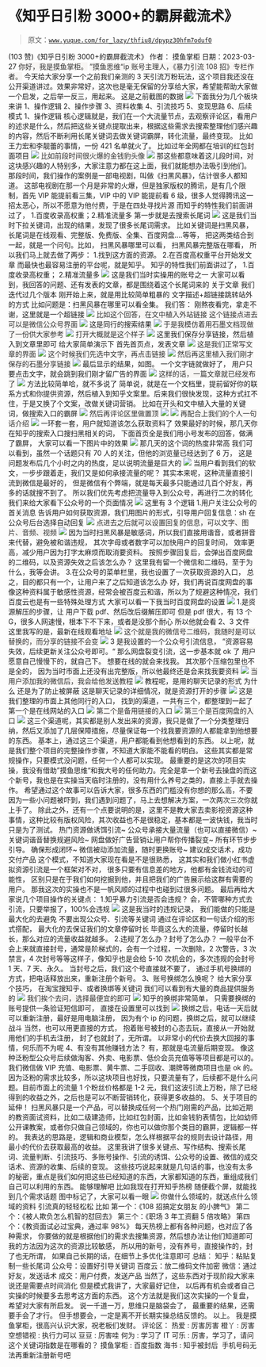 # 《知乎日引粉 3000+的霸屏截流术》

> 原文：[`www.yuque.com/for_lazy/thfiu8/dpypz30hfm7oduf0`](https://www.yuque.com/for_lazy/thfiu8/dpypz30hfm7oduf0)

<ne-h2 id="44b29a28" data-lake-id="44b29a28"><ne-heading-ext><ne-heading-anchor></ne-heading-anchor><ne-heading-fold></ne-heading-fold></ne-heading-ext><ne-heading-content><ne-text id="u2d43b721">(103 赞)《知乎日引粉 3000+的霸屏截流术》</ne-text></ne-heading-content></ne-h2> <ne-p id="u07aa7c9f" data-lake-id="u07aa7c9f"><ne-text id="u1fe420c3">作者： 摸鱼掌柜</ne-text></ne-p> <ne-p id="u48694250" data-lake-id="u48694250"><ne-text id="uf072bf87">日期：2023-03-27</ne-text></ne-p> <ne-p id="uca61fef3" data-lake-id="uca61fef3"><ne-text id="u09da207b" style="background-color: rgb(248, 246, 244); color: rgb(51, 51, 51);">你好，我是摸鱼掌柜。</ne-text></ne-p> <ne-p id="u5362e88f" data-lake-id="u5362e88f"><ne-text id="ua6a3f1b7" style="background-color: rgb(248, 246, 244); color: rgb(51, 51, 51);">”摸鱼思维“ip 账号主理人，《暴力引流 108 招》专栏作者。</ne-text></ne-p> <ne-p id="u942b8fb5" data-lake-id="u942b8fb5"><ne-text id="u07b174f5">今天给大家分享一个之前我们亲测的 3 天引流万粉玩法，这个项目我还没在公开渠道讲过。效果非常好，这次也是毫无保留的分享给大家，希望能帮助大家做一个启发，之后举一反三，用起来。</ne-text></ne-p> <ne-p id="ufcb2238e" data-lake-id="ufcb2238e"><ne-text id="ubc80e8e4">这是之前截图的数据</ne-text></ne-p> <ne-p id="uf2f82a85" data-lake-id="uf2f82a85"><ne-card data-card-name="image" data-card-type="inline" id="irIdN" data-event-boundary="card">![](img/612829a722c28ce7d790656dd650eb12.png)  <ne-p id="uecc44c60" data-lake-id="uecc44c60"><ne-text id="ufa190235">下面我分为几个板块来讲</ne-text></ne-p> <ne-p id="uf13f8d72" data-lake-id="uf13f8d72"><ne-text id="u4f3c85ef" ne-bold="true">1、操作逻辑</ne-text></ne-p> <ne-p id="ubeb65204" data-lake-id="ubeb65204"><ne-text id="u7d0e0603" ne-bold="true">2、操作步骤</ne-text></ne-p> <ne-p id="u2323fd6c" data-lake-id="u2323fd6c"><ne-text id="u00a8bcfb" ne-bold="true">3、资料收集</ne-text></ne-p> <ne-p id="uc0a5429f" data-lake-id="uc0a5429f"><ne-text id="u582bf80c" ne-bold="true">4、引流技巧</ne-text></ne-p> <ne-p id="u47484d00" data-lake-id="u47484d00"><ne-text id="uc4e3482d" ne-bold="true">5、变现思路</ne-text></ne-p> <ne-p id="ufbbfa225" data-lake-id="ufbbfa225"><ne-text id="u8dc9e25c" ne-bold="true">6、后续模式</ne-text></ne-p> <ne-h2 id="44e31350" data-lake-id="44e31350"><ne-heading-ext><ne-heading-anchor></ne-heading-anchor><ne-heading-fold></ne-heading-fold></ne-heading-ext><ne-heading-content><ne-text id="ua135f939" ne-bold="true">1、操作逻辑</ne-text></ne-heading-content></ne-h2> <ne-p id="ue33c9c82" data-lake-id="ue33c9c82"><ne-text id="u4f07ecac">核心逻辑就是，</ne-text><ne-text id="u3e5eeb77" ne-bold="true">我们在一个大流量节点，去观察评论区，看用户的述求是什么，然后把这些关键点提取出来，根据这些需求去搜索整理他们感兴趣的内容，然后不断利用长尾关键词去做关键词霸屏，转化流量，最终变现。</ne-text></ne-p> <ne-p id="ufd0da45c" data-lake-id="ufd0da45c"><ne-text id="u3f74d886">比如王力宏和李靓蕾的事情，一份 421 名单就火了。</ne-text></ne-p> <ne-p id="ue13c273d" data-lake-id="ue13c273d"><ne-text id="u06780b96">比如过年全网都在培训的红包封面项目</ne-text></ne-p> <ne-p id="uea212292" data-lake-id="uea212292"><ne-card data-card-name="image" data-card-type="inline" id="uR4E3" data-event-boundary="card">![](img/fee655fe4ff08dc5abc305bd1ba69844.png)  <ne-p id="u9dda1606" data-lake-id="u9dda1606"><ne-text id="u0498ed70" style="background-color: rgb(248, 246, 244); color: rgb(51, 51, 51);">比如前段时间很火爆的金钱豹头像</ne-text></ne-p> <ne-p id="u30270009" data-lake-id="u30270009"><ne-card data-card-name="image" data-card-type="inline" id="MMtHx" data-event-boundary="card">![](img/1628a1016fefbefc08fc077a5653937b.png)  <ne-p id="u33ddb8cd" data-lake-id="u33ddb8cd"><ne-text id="u3127b207">那这些都意味着这儿段时间，对这块感兴趣的人特别多，大家注意力都在这上面，我们就能想办法吸引到他们。</ne-text></ne-p> <ne-p id="ube556c93" data-lake-id="ube556c93"><ne-text id="u04a4aead">那段时间，我们操作的案例是一部电视剧，叫做《扫黑风暴》，估计很多人都知道。</ne-text></ne-p> <ne-p id="uc12baf28" data-lake-id="uc12baf28"><ne-text id="u261c20d3">这部电视剧在那一个月是非常的火爆，但是独家版权的腾讯，是有几个限制，首先 VIP 能提前看三集，VIP 中的 VIP 能提前看 6 级，很多人觉得腾讯这一招太恶心，所以不愿意为他付费，于是在四处寻找片源</ne-text></ne-p> <ne-p id="u8ccd9c13" data-lake-id="u8ccd9c13"><ne-text id="u156811f4">而知乎的特性我们前面讲过了，</ne-text></ne-p> <ne-p id="u4cf702c9" data-lake-id="u4cf702c9"><ne-text id="ua732c3cb">1.百度收录高权重；2.精准流量多</ne-text></ne-p> <ne-p id="u593b3995" data-lake-id="u593b3995"><ne-text id="uc6b5a493">第一步就是去搜索长尾词</ne-text></ne-p> <ne-p id="uaddbf2eb" data-lake-id="uaddbf2eb"><ne-card data-card-name="image" data-card-type="inline" id="ZTnb9" data-event-boundary="card">![](img/0f79c9ca260d35180abebfbabc47939f.png)  <ne-p id="u5cf9d176" data-lake-id="u5cf9d176"><ne-text id="u96b59adb">这是我们当时下拉关键词，出现的结果，发现了很多长尾词需求。</ne-text></ne-p> <ne-p id="u0a385e2e" data-lake-id="u0a385e2e"><ne-text id="u25b8287c">比如关键词是扫黑风暴，长尾词是在线观看、完整版、免费版、全集、百度网盘....等等，</ne-text></ne-p> <ne-p id="ufa66449e" data-lake-id="ufa66449e"><ne-text id="u18449bcb">把这两类结合到一起，就是一个问句。比如，</ne-text></ne-p> <ne-p id="ub964677f" data-lake-id="ub964677f"><ne-text id="u4f46d5a6">扫黑风暴哪里可以看，</ne-text></ne-p> <ne-p id="uca6b098b" data-lake-id="uca6b098b"><ne-text id="u39fa2272">扫黑风暴完整版在哪看，</ne-text></ne-p> <ne-p id="uaca20052" data-lake-id="uaca20052"><ne-text id="u008eea18">所以我们马上就去做了两步：</ne-text></ne-p> <ne-p id="u2c9deca6" data-lake-id="u2c9deca6"><ne-text id="u7cc1b20a" ne-bold="true">1.找到这方面的资源。</ne-text></ne-p> <ne-p id="u1c5f074f" data-lake-id="u1c5f074f"><ne-text id="ue925a3cd" ne-bold="true">2.在百度高权重平台开始发文章</ne-text></ne-p> <ne-p id="u43b54bb4" data-lake-id="u43b54bb4"><ne-text id="u6aea8bcc">而最快也最容易注册的平台呢，就是知乎。</ne-text></ne-p> <ne-p id="u8c318c04" data-lake-id="u8c318c04"><ne-text id="u7e82c9e0">知乎的特性我们前面讲过了，</ne-text></ne-p> <ne-p id="ue94ec0ee" data-lake-id="ue94ec0ee"><ne-text id="u7495034c">1.百度收录高权重；</ne-text></ne-p> <ne-p id="u95ee7679" data-lake-id="u95ee7679"><ne-text id="ued7eee87">2.精准流量多</ne-text></ne-p> <ne-p id="u24642339" data-lake-id="u24642339"><ne-card data-card-name="image" data-card-type="inline" id="wal7J" data-event-boundary="card">![](img/540dff138b8e83271c4f825eae59d90a.png)  <ne-p id="u439cb539" data-lake-id="u439cb539"><ne-text id="u7cab7f1a">这是我们当时实操用的账号之一</ne-text></ne-p> <ne-p id="u9f90cd59" data-lake-id="u9f90cd59"><ne-text id="u51cadb07">大家可以看到，我回答的问题、还有发表的文章，都是围绕着这个长尾词来的</ne-text></ne-p> <ne-p id="u66853d21" data-lake-id="u66853d21"><ne-text id="u5e174cae">关于文章</ne-text></ne-p> <ne-p id="u05eb5ea2" data-lake-id="u05eb5ea2"><ne-text id="u3dff5a2d">我们迭代过几个版本</ne-text></ne-p> <ne-p id="uef52c47f" data-lake-id="uef52c47f"><ne-text id="u7706419a">刚开始上来，就是用比较简单粗暴的</ne-text></ne-p> <ne-p id="u56bebad5" data-lake-id="u56bebad5"><ne-text id="u0d2c1572" ne-bold="true">文字描述+超链接跳转站外的方式</ne-text></ne-p> <ne-p id="u63eaf88f" data-lake-id="u63eaf88f"><ne-text id="u329951d4">比如问题是：</ne-text><ne-text id="u5a3fb888" ne-bold="true">扫黑风暴在哪里可以看全集。</ne-text></ne-p> <ne-p id="ued001c73" data-lake-id="ued001c73"><ne-text id="u3b1d08e6">我们答：</ne-text></ne-p> <ne-p id="u687bdce2" data-lake-id="u687bdce2"><ne-text id="u14b3570a" ne-bold="true">刚熬夜看完，拿走不谢，这里就是一个超链接</ne-text></ne-p> <ne-p id="u3f2b8ca8" data-lake-id="u3f2b8ca8"><ne-card data-card-name="image" data-card-type="inline" id="AozGv" data-event-boundary="card">![](img/1a074ee716d169d3987af43bdf827a63.png)  <ne-p id="uea1dfa35" data-lake-id="uea1dfa35"><ne-text id="u55ea2957" style="background-color: rgb(248, 246, 244); color: rgb(51, 51, 51);">比如这个回答，在文中植入外站链接</ne-text></ne-p> <ne-p id="uae61345a" data-lake-id="uae61345a"><ne-text id="u531c3349" style="background-color: rgb(248, 246, 244); color: rgb(51, 51, 51);">这个链接点进去可以是微信公众号界面</ne-text></ne-p> <ne-p id="u28b0b587" data-lake-id="u28b0b587"><ne-card data-card-name="image" data-card-type="inline" id="jxz42" data-event-boundary="card">![](img/223a772bf32b1a93ff8cfb09e5cda710.png)  <ne-p id="uda3a0a47" data-lake-id="uda3a0a47"><ne-text id="uadd41666">这是同行的搜索结果</ne-text></ne-p> <ne-p id="u59fda7a5" data-lake-id="u59fda7a5"><ne-card data-card-name="image" data-card-type="inline" id="imxEd" data-event-boundary="card">![](img/4dfe7ff63e43737daae3a7fa43b15b46.png)  <ne-p id="u7f322739" data-lake-id="u7f322739"><ne-text id="u1f35711d" style="background-color: rgb(248, 246, 244); color: rgb(51, 51, 51);">于是我模仿着用石墨文档现做了一份供大家参考</ne-text></ne-p> <ne-p id="u92c1bc63" data-lake-id="u92c1bc63"><ne-card data-card-name="image" data-card-type="inline" id="xec67" data-event-boundary="card">![](img/772d3b5aa2a9cbf9446ec32ea8ab8bef.png)  <ne-p id="u4f868f89" data-lake-id="u4f868f89"><ne-text id="u50d0af1d" style="background-color: rgb(248, 246, 244); color: rgb(51, 51, 51);">打开大概就是这个样子</ne-text></ne-p> <ne-p id="u8af6ad69" data-lake-id="u8af6ad69"><ne-card data-card-name="image" data-card-type="inline" id="gY2FO" data-event-boundary="card">![](img/b25e850dab1a92807581ce040ed0d02d.png)  <ne-p id="uc5e03d9d" data-lake-id="uc5e03d9d"><ne-text id="u947ac18b">这里我们保存分享链接，然后植入到文章里即可</ne-text></ne-p> <ne-p id="u952364f1" data-lake-id="u952364f1"><ne-text id="u085484e9">给大家简单演示下</ne-text></ne-p> <ne-p id="u8e27b8f2" data-lake-id="u8e27b8f2"><ne-text id="ud22c60da">首先首页点，发表文章</ne-text></ne-p> <ne-p id="u1b69645b" data-lake-id="u1b69645b"><ne-card data-card-name="image" data-card-type="inline" id="Tz7gg" data-event-boundary="card">![](img/2cbf53a8ee1564ee7f26c0ef4a94a067.png)  <ne-p id="u96a56290" data-lake-id="u96a56290"><ne-text id="ue7e79582" style="background-color: rgb(248, 246, 244); color: rgb(51, 51, 51);">这是我们正常写文章的界面</ne-text></ne-p> <ne-p id="u58e0bdac" data-lake-id="u58e0bdac"><ne-card data-card-name="image" data-card-type="inline" id="zw7EK" data-event-boundary="card">![](img/ba3db8ca037bf6d7045660ea858acdd6.png)  <ne-p id="ubc305cd9" data-lake-id="ubc305cd9"><ne-text id="u03d97371" style="background-color: rgb(248, 246, 244); color: rgb(51, 51, 51);">这个时候我们先选中文字，再点击链接</ne-text></ne-p> <ne-p id="u60f1b7ef" data-lake-id="u60f1b7ef"><ne-card data-card-name="image" data-card-type="inline" id="zoIFH" data-event-boundary="card">![](img/ecde9f2e85f0e73f15947308ae8b5e66.png)  <ne-p id="u06d5192f" data-lake-id="u06d5192f"><ne-text id="u619ff8bd" style="background-color: rgb(248, 246, 244); color: rgb(51, 51, 51);">然后再这里植入我们刚才保存的石墨分享链接</ne-text></ne-p> <ne-p id="ub86bc995" data-lake-id="ub86bc995"><ne-card data-card-name="image" data-card-type="inline" id="WanIl" data-event-boundary="card">![](img/ccf6c6dc24e36ce310d11bcf81692fa9.png)  <ne-p id="u3581bbfe" data-lake-id="u3581bbfe"><ne-text id="u13403d64">最后显示的结果，如图。</ne-text></ne-p> <ne-p id="ub1a783b9" data-lake-id="ub1a783b9"><ne-text id="u7a566f32">一个文字链就做好了，</ne-text></ne-p> <ne-p id="u4050f971" data-lake-id="u4050f971"><ne-text id="ua0bb24ed">用户只要点击文字，就会跳到我们刚才留广告的界面</ne-text></ne-p> <ne-p id="ube0291b4" data-lake-id="ube0291b4"><ne-card data-card-name="image" data-card-type="inline" id="F8S7T" data-event-boundary="card">![](img/67e3f84d6e7b823ebe20fce9b3afc1bd.png)  <ne-p id="u64f10ea1" data-lake-id="u64f10ea1"><ne-text id="u7c89dcd5" style="background-color: rgb(248, 246, 244); color: rgb(51, 51, 51);">这样的话，一篇文章就已经发布了</ne-text></ne-p> <ne-p id="ude771b3d" data-lake-id="ude771b3d"><ne-card data-card-name="image" data-card-type="inline" id="Z2r9D" data-event-boundary="card">![](img/d6ff93b678f1c60a2e9b4ce38eb8198b.png)  <ne-p id="u14142ec1" data-lake-id="u14142ec1"><ne-text id="u4336105a">方法比较简单哈，就不多说了</ne-text></ne-p> <ne-p id="u02cce90f" data-lake-id="u02cce90f"><ne-text id="uf3768c40">简单说，就是在一个文档里，提前留好你的联系方式和你提供资源，然后植入到知乎文案里。后来我们很快发现，这种方式扛不住，于是又换了个文案，改做关键词营销。</ne-text></ne-p> <ne-p id="u7059aee2" data-lake-id="u7059aee2"><ne-text id="u8993955c">比如在开头和文中植入大量的关键词，做搜索入口的霸屏</ne-text></ne-p> <ne-p id="u1a8f01e4" data-lake-id="u1a8f01e4"><ne-card data-card-name="image" data-card-type="inline" id="Yobhz" data-event-boundary="card">![](img/f1d7518b9107642b50c88bc72c993421.png)  <ne-p id="u58e48e8d" data-lake-id="u58e48e8d"><ne-text id="u75d85443" style="background-color: rgb(248, 246, 244); color: rgb(51, 51, 51);">然后再评论区里做置顶</ne-text></ne-p> <ne-p id="u45ae3630" data-lake-id="u45ae3630"><ne-card data-card-name="image" data-card-type="inline" id="OZF2c" data-event-boundary="card">![](img/4aa2ba83e7099bd1244b2059ceadf64b.png)  <ne-p id="uafa9fc97" data-lake-id="uafa9fc97"><ne-card data-card-name="image" data-card-type="inline" id="nSbSw" data-event-boundary="card">![](img/d9219f547a59005db0866e41800cd919.png)  <ne-p id="uaf82ef57" data-lake-id="uaf82ef57"><ne-text id="u76fe2d49" style="background-color: rgb(248, 246, 244); color: rgb(51, 51, 51);">再配合上我们的个人一句话介绍</ne-text></ne-p> <ne-p id="u8f4b61b6" data-lake-id="u8f4b61b6"><ne-card data-card-name="image" data-card-type="inline" id="nCSln" data-event-boundary="card">![](img/6d0410147e08999253b68f2e5d7a36cb.png)  <ne-p id="u6538f84a" data-lake-id="u6538f84a"><ne-text id="u4368925e">一环套一套，用户就知道该怎么获取资料了</ne-text></ne-p> <ne-p id="u1ee5d32d" data-lake-id="u1ee5d32d"><ne-text id="ua09fe391">效果最好的时候，那几天你在知乎的搜索入口搜扫黑相关的词，</ne-text></ne-p> <ne-p id="u065b8603" data-lake-id="u065b8603"><ne-text id="ube817e82">下面首页全是我们用小号发布的回答，做满了霸屏，</ne-text></ne-p> <ne-p id="u223adc62" data-lake-id="u223adc62"><ne-text id="u2ad7ad47">大家可以看一下图片中的效果</ne-text></ne-p> <ne-p id="u60781d42" data-lake-id="u60781d42"><ne-card data-card-name="image" data-card-type="inline" id="d4w4o" data-event-boundary="card">![](img/28c97a86110d9873ea865e2107737d1b.png)  <ne-p id="ua664e5f0" data-lake-id="ua664e5f0"><ne-text id="ue829469c">那几天的这个词的热度非常高</ne-text></ne-p> <ne-p id="u5a6133ad" data-lake-id="u5a6133ad"><ne-text id="u78822aa4">我们可以看到，虽然一个话题只有 70 人的关注，但他的浏览量已经达到了 6 万，</ne-text></ne-p> <ne-p id="ufab7ae44" data-lake-id="ufab7ae44"><ne-text id="ufe48c55c">这是问题发布后几个小时之内的热度，足以说明流量是巨大的</ne-text></ne-p> <ne-p id="u608f2bdd" data-lake-id="u608f2bdd"><ne-card data-card-name="image" data-card-type="inline" id="OfvbW" data-event-boundary="card">![](img/600e1d9a8454ba98816b1a7539e5d0f9.png)  <ne-p id="u565fcd76" data-lake-id="u565fcd76"><ne-text id="ud3ced3f9">当用户看到我们的软文，一步步跟着走，我们又是如何承接流量的呢？</ne-text></ne-p> <ne-p id="u9f64b77a" data-lake-id="u9f64b77a"><ne-text id="ucf40c426">其实本来呢，这种流量直接引流到微信是最好的，</ne-text></ne-p> <ne-p id="u4d69d757" data-lake-id="u4d69d757"><ne-text id="ua14f766a">但是微信有个弊端，就是每天最多只能通过几百个好友，再多的话就搜不到了。</ne-text></ne-p> <ne-p id="u2a70549e" data-lake-id="u2a70549e"><ne-text id="ubfe573fc">所以我们优先考虑把流量导入到公众号，再进行二次的转化</ne-text></ne-p> <ne-p id="uc196aefe" data-lake-id="uc196aefe"><ne-text id="ud45b3954">我们来给大家看下公众号的一个页面情况</ne-text></ne-p> <ne-p id="u75531a0c" data-lake-id="u75531a0c"><ne-card data-card-name="image" data-card-type="inline" id="Ymzlp" data-event-boundary="card">![](img/846be2e9cf97e17f55ce5e2da48b75bf.png)  <ne-p id="u53cd5afd" data-lake-id="u53cd5afd"><ne-text id="u54b5aad8">这里有 3 个逻辑</ne-text></ne-p> <ne-p id="ua39306e6" data-lake-id="ua39306e6"><ne-text id="ue9559214" ne-bold="true">1.用户关注公众号的首关消息</ne-text></ne-p> <ne-p id="u753cc68c" data-lake-id="u753cc68c"><ne-text id="ud10cf731">告诉用户如何获取资源，我们用图片的形式，引导用户回复信息：</ne-text><ne-text id="ub64bf5ef" ne-bold="true">sh</ne-text></ne-p> <ne-p id="u746881e4" data-lake-id="u746881e4"><ne-text id="u7d99f6c6">在公众号后台选择自动回复</ne-text></ne-p> <ne-p id="u22e8ab8c" data-lake-id="u22e8ab8c"><ne-card data-card-name="image" data-card-type="inline" id="Ml8jr" data-event-boundary="card">![](img/96b34c62a137f32602d652c5b9b094e8.png)  <ne-p id="u0d5d2d1a" data-lake-id="u0d5d2d1a"><ne-text id="ufdaaaa0f" style="background-color: rgb(248, 246, 244); color: rgb(51, 51, 51);">点进去之后就可以设置回复的信息，可以文字、图片、音频、视频</ne-text></ne-p> <ne-p id="u3334387f" data-lake-id="u3334387f"><ne-card data-card-name="image" data-card-type="inline" id="ksw43" data-event-boundary="card">![](img/4c17dfb1083ac39ddf277e07b5dcbc99.png)  <ne-p id="uc1a7c915" data-lake-id="uc1a7c915"><ne-text id="uc4306ac0">因为当时扫黑风暴是敏感词，所以我们直接用谐音，或者拼音来代替，避免被和谐违规，</ne-text></ne-p> <ne-p id="ub1f54d1d" data-lake-id="ub1f54d1d"><ne-text id="ua81be238" ne-bold="true">其次字母或者数字可以加快用户的回复时间，</ne-text></ne-p> <ne-p id="u64a091e2" data-lake-id="u64a091e2"><ne-text id="u68652dd7">效率更高，减少用户因为打字太麻烦而取消要资料。</ne-text></ne-p> <ne-p id="uab8a846e" data-lake-id="uab8a846e"><ne-text id="ub029a1d9">按照步骤回复后，会弹出百度网盘的二维码，以及资源失效之后该怎么办？</ne-text></ne-p> <ne-p id="u5ab6c598" data-lake-id="u5ab6c598"><ne-text id="u303802ed">这里我有留一个微信和二维码，至于为什么，我等会讲。</ne-text></ne-p> <ne-p id="u6cebaffb" data-lake-id="u6cebaffb"><ne-text id="u93d73438" ne-bold="true">3.在公众号的菜单栏里，我也设置了一次获取资源的入口，</ne-text></ne-p> <ne-p id="ue56bf08b" data-lake-id="ue56bf08b"><ne-text id="u379e6c4e">总之，目的都只有一个，让用户来了之后知道该怎么办</ne-text></ne-p> <ne-p id="ubcbfaae4" data-lake-id="ubcbfaae4"><ne-text id="u010e6c86">好，我们再说百度网盘的事</ne-text></ne-p> <ne-p id="u166d3621" data-lake-id="u166d3621"><ne-text id="u0d6a7718">像这种资料属于敏感性资源，经常会被百度云和谐，所以为了规避这种情况，我们百度云也是有一些特殊处理方式</ne-text></ne-p> <ne-p id="u129bc026" data-lake-id="u129bc026"><ne-text id="uae8d65a5">大家可以看一下我当时百度网盘的设置</ne-text></ne-p> <ne-p id="ua1b1d0e2" data-lake-id="ua1b1d0e2"><ne-card data-card-name="image" data-card-type="inline" id="QUkwQ" data-event-boundary="card">![](img/5cadce6f0d05578e2d643f6a5a865658.png)  <ne-p id="u0974f291" data-lake-id="u0974f291"><ne-text id="u4f048f2c" ne-bold="true">1.是资源解压的步骤，让 用户下载 pdf、然后改后缀解压即可</ne-text></ne-p> <ne-p id="u5a42e599" data-lake-id="u5a42e599"><ne-text id="u3a0dabaf">但是 pdf 很大，有 13 个 G，很多人网速慢，根本下不下来，或者是没那个耐心</ne-text></ne-p> <ne-p id="u004c6113" data-lake-id="u004c6113"><ne-text id="ud96e08fd">所以他就会看 2、3 文件</ne-text></ne-p> <ne-p id="uc5b9c859" data-lake-id="uc5b9c859"><ne-text id="u2eec2c5d">这里我写的是，最新在线观看地址</ne-text></ne-p> <ne-p id="ud992b26e" data-lake-id="ud992b26e"><ne-card data-card-name="image" data-card-type="inline" id="gkVLf" data-event-boundary="card">![](img/7773c6dbc94cd36e4fad511fdf1f0340.png)  <ne-p id="u92c423cf" data-lake-id="u92c423cf"><ne-text id="ub1c903d1" style="background-color: rgb(248, 246, 244); color: rgb(51, 51, 51);">这个就是我的微信号二维码，我随时是可以替换的，而分享的链接不会变</ne-text></ne-p> <ne-p id="uf9ae3ac7" data-lake-id="uf9ae3ac7"><ne-card data-card-name="image" data-card-type="inline" id="A5Wrt" data-event-boundary="card">![](img/166947dc9b6f01e72061b5394d4587b7.png)  <ne-p id="u3d40c384" data-lake-id="u3d40c384"><ne-text id="u0ae6d44e">3 是我设置的一个公众号引流信息，</ne-text></ne-p> <ne-p id="u5abe1179" data-lake-id="u5abe1179"><ne-text id="u8bab3c2c" ne-bold="true">”资源容易失效，后续更新关注公众号即可。“</ne-text></ne-p> <ne-p id="udcb851b7" data-lake-id="udcb851b7"><ne-text id="u497416a6">那么网盘裂变引流，这一步基本就 ok 了</ne-text></ne-p> <ne-p id="ue767c3bc" data-lake-id="ue767c3bc"><ne-text id="u08da343f">用户愿意自己慢慢下的，就自己下。</ne-text></ne-p> <ne-p id="u37605e38" data-lake-id="u37605e38"><ne-text id="u32d55dd5">想要在线的就会来找我。</ne-text></ne-p> <ne-p id="uebf961a2" data-lake-id="uebf961a2"><ne-text id="ua13f07a9">其次那个压缩包里也不是全的，</ne-text></ne-p> <ne-p id="ue251da56" data-lake-id="ue251da56"><ne-text id="uc5ebbaa1">因为当时市面上还没有出完整版，所以他最终还是会来找我要资料</ne-text></ne-p> <ne-p id="u25b295fc" data-lake-id="u25b295fc"><ne-card data-card-name="image" data-card-type="inline" id="t0MM3" data-event-boundary="card">![](img/f3320d02c47239a45193738ee1d9bea2.png)  <ne-p id="ud6650c9c" data-lake-id="ud6650c9c"><ne-text id="u2ac10e2e" style="background-color: rgb(248, 246, 244); color: rgb(51, 51, 51);">当用户添加我的微信后，我会给他发送教程</ne-text></ne-p> <ne-p id="u0a65d2e3" data-lake-id="u0a65d2e3"><ne-card data-card-name="image" data-card-type="inline" id="UnUia" data-event-boundary="card">![](img/9be5b7d69b0435e376b19fcd2ba072c1.png)  <ne-p id="u9c9c8806" data-lake-id="u9c9c8806"><ne-text id="u30d7a2c1">教程呢，是用的聊天记录的形式</ne-text></ne-p> <ne-p id="u2a0ecbb8" data-lake-id="u2a0ecbb8"><ne-text id="u1b2ea9c9">为什么</ne-text></ne-p> <ne-p id="u602fc88b" data-lake-id="u602fc88b"><ne-text id="u3f98d11e">还是为了防止被屏蔽</ne-text></ne-p> <ne-p id="u66fbc9a4" data-lake-id="u66fbc9a4"><ne-text id="udfa775af">这是聊天记录的详细情况，就是资源打开的步骤</ne-text></ne-p> <ne-p id="ub46bbbdf" data-lake-id="ub46bbbdf"><ne-card data-card-name="image" data-card-type="inline" id="wc3Sd" data-event-boundary="card">![](img/5d6dc7fd28a03eaca71bf31d94de4b49.png)  <ne-p id="u7ffe70da" data-lake-id="u7ffe70da"><ne-text id="u73397b5b">这是我们整理的市面上其他同行的入口，</ne-text></ne-p> <ne-p id="ufa47b70c" data-lake-id="ufa47b70c"><ne-text id="uda49d759">找到的渠道，一共有三个，都整理到一起了</ne-text></ne-p> <ne-p id="ud6729b26" data-lake-id="ud6729b26"><ne-text id="u7b041166">第一个是在线网站的入口</ne-text></ne-p> <ne-p id="u6c2a01c5" data-lake-id="u6c2a01c5"><ne-card data-card-name="image" data-card-type="inline" id="pvWVf" data-event-boundary="card">![](img/01adb4468289e2bc6ccbc6e2a24ff043.png)  <ne-p id="udabae667" data-lake-id="udabae667"><ne-text id="udb1ada2f" style="background-color: rgb(248, 246, 244); color: rgb(51, 51, 51);">第二个是备用链接的入口</ne-text></ne-p> <ne-p id="ua287fc8c" data-lake-id="ua287fc8c"><ne-card data-card-name="image" data-card-type="inline" id="VIhvV" data-event-boundary="card">![](img/f1e262cc2523fcd90e4e2514d488b2aa.png)  <ne-p id="u55cb8855" data-lake-id="u55cb8855"><ne-text id="u1d4f9b19" style="background-color: rgb(248, 246, 244); color: rgb(51, 51, 51);">第三个是百度网盘的入口</ne-text></ne-p> <ne-p id="u682abeeb" data-lake-id="u682abeeb"><ne-card data-card-name="image" data-card-type="inline" id="wHzgK" data-event-boundary="card">![](img/89eb6f2531fc47ecb8a5f5fa570ef924.png)  <ne-p id="u50566946" data-lake-id="u50566946"><ne-text id="u74ae5a29">这三个渠道呢，其实都是别人发出来的资源，我只是做了一个分类整理归纳，然后又添加了几层保障措施，尽量保证每一个找我要资源的人都能拿到他想要的东西。</ne-text></ne-p> <ne-p id="uebcc3f1a" data-lake-id="uebcc3f1a"><ne-text id="ucec6a2bd">基本上，通过这三个渠道，用户都能看到他想看到的东西。</ne-text></ne-p> <ne-p id="u6f023321" data-lake-id="u6f023321"><ne-text id="u6cdd1159">以上呢，就是我们整个项目的完整操作步骤，不知道大家能不能看的明白。</ne-text></ne-p> <ne-p id="u24cbfae7" data-lake-id="u24cbfae7"><ne-text id="u0f72775b">这些其实都是常规操作，只要模式没问题，任何一个人都可以实现。</ne-text></ne-p> <ne-p id="u2a2506c1" data-lake-id="u2a2506c1"><ne-text id="u0eb67aa9">最重要的是这次的项目实操，我没有借助”摸鱼思维“和我大号的任何助力。完全是拿一个新号去操盘的而这个新号，我也是在实操当天临时注册的，没有用什么养号之类的，直接上手就去操作。</ne-text></ne-p> <ne-p id="ubaa95e7f" data-lake-id="ubaa95e7f"><ne-text id="u19abd064">希望通过这个故事可以告诉大家，</ne-text><ne-text id="u32c1aa88" ne-bold="true">很多东西的门槛没有你想的那么高，不要因为一些小问题被吓到，我们遇到问题了，马上去想解决方案，一次两次三次你就上手了。</ne-text></ne-p> <ne-p id="ud43e9eca" data-lake-id="ud43e9eca"><ne-text id="u3add2840">除此之外，还有一个点要说明的是，这里</ne-text><ne-text id="u81a4f89d" ne-bold="true">不是教大家去卖影视资源这种事情，这种比较有版权风险，其次收益也不是很稳定，基本都是一波快钱，我当时只是为了测试。</ne-text></ne-p> <ne-p id="u2fb83909" data-lake-id="u2fb83909"><ne-text id="ue210ff41">热门资源做诱饵引流~</ne-text></ne-p> <ne-p id="u2190f1e0" data-lake-id="u2190f1e0"><ne-text id="u3a184af7">公众号承接大量流量（也可以直接微信）~</ne-text></ne-p> <ne-p id="u7cea9baf" data-lake-id="u7cea9baf"><ne-text id="u8577b5cd">关键词谐音替换规避风险~</ne-text></ne-p> <ne-p id="u6c2baa4c" data-lake-id="u6c2baa4c"><ne-text id="u3df9b228">网盘做好广告营销让用户帮你传播裂变~</ne-text></ne-p> <ne-p id="u342e913b" data-lake-id="u342e913b"><ne-text id="u04c8638a">所有环节步步引导。</ne-text></ne-p> <ne-p id="uaad4d655" data-lake-id="uaad4d655"><ne-text id="ue132b21a">确保形成闭环~</ne-text></ne-p> <ne-p id="u94960b18" data-lake-id="u94960b18"><ne-text id="uc43c737b">微信被动添加流量，随时更换账号~</ne-text></ne-p> <ne-p id="u6e74a50a" data-lake-id="u6e74a50a"><ne-text id="u62841030">建议成交话术，成功交付产品</ne-text></ne-p> <ne-p id="u85889ba9" data-lake-id="u85889ba9"><ne-text id="u825ac818">这个模式，不知道大家现在看是不是很熟悉，</ne-text></ne-p> <ne-p id="u83ba2ce0" data-lake-id="u83ba2ce0"><ne-text id="u67d4e255">这其实和我们做小红书虚拟资源引流是一个框架对不对，</ne-text></ne-p> <ne-p id="u7aecf259" data-lake-id="u7aecf259"><ne-text id="u18853363">很多只要有信息差的地方，他都有金钱流动的可能性，</ne-text></ne-p> <ne-p id="u3e2c1979" data-lake-id="u3e2c1979"><ne-text id="u3c13ad24">区别只是在于我们如何挖掘到他，并且把我们的广告展示给这群有需要的用户。</ne-text></ne-p> <ne-p id="u06118c2f" data-lake-id="u06118c2f"><ne-text id="uc69dc608">那我这次的实操也不是一帆风顺的过程中也碰到过很多问题。</ne-text></ne-p> <ne-p id="uf405dbda" data-lake-id="uf405dbda"><ne-text id="ue284467c">最后再给大家说几个项目操作的关键点：</ne-text></ne-p> <ne-p id="ufb309c66" data-lake-id="ufb309c66"><ne-text id="u3df09415" ne-bold="true">1.知乎暴力引流是否会违规？</ne-text></ne-p> <ne-p id="u41de7ab4" data-lake-id="u41de7ab4"><ne-text id="u89ef35ca">会，不管哪种方式去引流，只要举报了，100%会违规</ne-text></ne-p> <ne-p id="ucf03c4b1" data-lake-id="ucf03c4b1"><ne-card data-card-name="image" data-card-type="inline" id="Pu8Zb" data-event-boundary="card">![](img/27bb14a36a66f515d2bc774daab34d44.png)  <ne-p id="u4264f7f4" data-lake-id="u4264f7f4"><ne-text id="ud74662e6">这是我当时的违规记录，</ne-text></ne-p> <ne-p id="u2b0ed898" data-lake-id="u2b0ed898"><ne-text id="u025cec9f">我们能做的只能是最大化的去避免</ne-text></ne-p> <ne-p id="u4e018f01" data-lake-id="u4e018f01"><ne-text id="u65af8422">不要出现公众号、引流等关键词</ne-text></ne-p> <ne-p id="uad01d60d" data-lake-id="uad01d60d"><ne-text id="u018c722c">通过在评论区和一句话介绍的形式搭配，</ne-text></ne-p> <ne-p id="uc6c07a5b" data-lake-id="uc6c07a5b"><ne-text id="ua4a55479">最大化的去保证我们的文章停留时长</ne-text></ne-p> <ne-p id="u5c0112b4" data-lake-id="u5c0112b4"><ne-text id="u9a756a1c">毕竟这么大的流量，停留时长越长，那么对应的流量收益就越多。</ne-text></ne-p> <ne-p id="u5fd21e34" data-lake-id="u5fd21e34"><ne-text id="u46c96284" ne-bold="true">2.违规了怎么办？封号了怎么办？</ne-text></ne-p> <ne-p id="ub4b016be" data-lake-id="ub4b016be"><ne-text id="ubd91ec94">一般平台不会上来就直接封号，通常是阶梯式的，会有一个过程，一次删除，2 次警告，3 次禁言，4 次封号等等这样子，像知乎也是会给 5-10 次机会的，多次违规的会封号 1 天、7 天、永久。</ne-text></ne-p> <ne-p id="u15cfca53" data-lake-id="u15cfca53"><ne-text id="u412f645c">当封号之后，我们这个号直接就不要了，</ne-text></ne-p> <ne-p id="u8daaae97" data-lake-id="u8daaae97"><ne-text id="u1cb739a1">通过手机号换绑的方式，把电话释放出来，重新注册个新号。</ne-text></ne-p> <ne-p id="uc8a27da0" data-lake-id="uc8a27da0"><ne-text id="uc1dc3517" ne-bold="true">3、账号换绑怎么换呢？</ne-text></ne-p> <ne-p id="u5445aa2e" data-lake-id="u5445aa2e"><ne-text id="u3ef20506">给大家分享个技巧，</ne-text></ne-p> <ne-p id="u000ba4cf" data-lake-id="u000ba4cf"><ne-text id="u8dc48d98">在淘宝搜知乎、或者换绑等关键词</ne-text></ne-p> <ne-p id="u829a7f02" data-lake-id="u829a7f02"><ne-text id="u0d1be8d5">我们可以看到有大量的商品提供服务的</ne-text></ne-p> <ne-p id="u18ef18ac" data-lake-id="u18ef18ac"><ne-card data-card-name="image" data-card-type="inline" id="LJetE" data-event-boundary="card">![](img/b2ce1b0ac070c0b53cb870b9e1e844cb.png)  <ne-p id="ue9abe17e" data-lake-id="ue9abe17e"><ne-text id="ub7161043" style="background-color: rgb(248, 246, 244); color: rgb(51, 51, 51);">我们挨个去问，选择最便宜的即可</ne-text></ne-p> <ne-p id="u1b72d1b0" data-lake-id="u1b72d1b0"><ne-card data-card-name="image" data-card-type="inline" id="Q1gTP" data-event-boundary="card">![](img/a6c4b9304eeb233063178d6ff4658126.png)  <ne-p id="uc2f80353" data-lake-id="uc2f80353"><ne-text id="ueac72234">知乎的换绑非常简单，</ne-text></ne-p> <ne-p id="u1b8bcd1c" data-lake-id="u1b8bcd1c"><ne-text id="u46f2bf46">只需要换绑的账号提供一条验证短信即可，</ne-text></ne-p> <ne-p id="uec46b62c" data-lake-id="uec46b62c"><ne-text id="u4e9049e9">直接在设置里可以找到</ne-text></ne-p> <ne-p id="u282f23f4" data-lake-id="u282f23f4"><ne-card data-card-name="image" data-card-type="inline" id="S52gq" data-event-boundary="card">![](img/8ac5b83985eda5a24c2067f43beba37e.png)  <ne-p id="uc7fc2453" data-lake-id="uc7fc2453"><ne-text id="u51bea5df">换绑之后，电话一天后就可以重新注册，最好是用电脑注册，</ne-text></ne-p> <ne-p id="u5596b41a" data-lake-id="u5596b41a"><ne-text id="u96ae1462">因为有个 ip 的问题，换绑之后，就可以继续战斗</ne-text></ne-p> <ne-p id="u6cae0e0e" data-lake-id="u6cae0e0e"><ne-text id="u27aa9952">当然，也可以用更直接的方式，</ne-text></ne-p> <ne-p id="u6431e216" data-lake-id="u6431e216"><ne-text id="ufb6f36c1">抱着账号被封的心态去玩，直接从一开始就用他们的手机去注册，</ne-text></ne-p> <ne-p id="u46dede03" data-lake-id="u46dede03"><ne-text id="ue27b14d4">封了也就封了，无所谓。</ne-text></ne-p> <ne-p id="u155d0d30" data-lake-id="u155d0d30"><ne-text id="u5adc3d34">以非常小的代价去换大回报的事情，何乐而不为呢</ne-text></ne-p> <ne-p id="u593f56ba" data-lake-id="u593f56ba"><ne-text id="u28ebe00a" ne-bold="true">4、有没有其他赚钱方法？</ne-text></ne-p> <ne-p id="u91404c1b" data-lake-id="u91404c1b"><ne-text id="uf965b66a">有，那就是屯流量后期变现。</ne-text></ne-p> <ne-p id="u68c15cc4" data-lake-id="u68c15cc4"><ne-text id="uc2e8a7eb">像这种泛粉型公众号后续做淘客、外卖、电影票、低价会员充值等等项目都是可以的。</ne-text></ne-p> <ne-p id="u9f05266f" data-lake-id="u9f05266f"><ne-text id="uf6da76ff">我们微信做 VIP 充值、电影票、黄牛票、二手回收、潮牌等微商项目也是 ok 的。</ne-text></ne-p> <ne-p id="ua5c59451" data-lake-id="ua5c59451"><ne-text id="ub066447e">因为泛粉的需求比较多，所以这块项目也好找，只要流量有了，后续都不是什么问题。目前市面上的流量 1 个粉丝价格都是 1-2 元，我们这波引流上万粉，除了已经得到的收益之外，之后也是可以不断营销转化，获得更多收益的。</ne-text></ne-p> <ne-p id="u05b794fd" data-lake-id="u05b794fd"><ne-text id="u723993d3" ne-bold="true">5、关于项目的延伸！</ne-text></ne-p> <ne-p id="u4a308e82" data-lake-id="u4a308e82"><ne-text id="u5b96af84">扫黑风暴只是一个产品，可以替换成任何一个热门刚需的产品，比如近期的教资面试资料，比如二级建造师，比如红包封面，比如金钱豹表情包，比如幼师公开课教案，或者你只做自己领域的，你也可以做你那个类目的霸屏，逻辑都一样的。</ne-text></ne-p> <ne-p id="ube8ec999" data-lake-id="ube8ec999"><ne-text id="u9f3642bb">我表达的思路是，</ne-text><ne-text id="ud76db150" ne-bold="true">逻辑和商业模型，怎么样根据平台的规则去设计路径，用最小的代价去获取最高的收益。</ne-text></ne-p> <ne-p id="uafd9f62c" data-lake-id="uafd9f62c"><ne-text id="u360f02c0">这里我讲了很多关键点、</ne-text><ne-text id="ue98d96cf" ne-bold="true">写作结构、搜索长尾词、流量判断、引流技巧、多账号操作、引流的诱饵、公众号的设置、微信的成交话术、资源的收集、后续的变现。</ne-text></ne-p> <ne-p id="u7faa2db5" data-lake-id="u7faa2db5"><ne-text id="u11cc10ec">这些技巧说起来就是几句话的事，也没有太多的秘密，重点是我们如何把这些已经知道的东西，大家都知道的东西，重组成我们自己可以利用的东西。</ne-text></ne-p> <ne-p id="u99b8418c" data-lake-id="u99b8418c"><ne-text id="u0c1f45d9">能够理解吧</ne-text></ne-p> <ne-p id="u3af7a86d" data-lake-id="u3af7a86d"><ne-text id="u47a0c533">比如我现在打开知乎热榜</ne-text></ne-p> <ne-p id="u6688744f" data-lake-id="u6688744f"><ne-text id="u4fdd6e84">随便截个屏，就能找到几个需求话题</ne-text></ne-p> <ne-p id="u12864fca" data-lake-id="u12864fca"><ne-text id="uc96236b9">图中标记了，大家可以看一眼</ne-text></ne-p> <ne-p id="u3cf8cae5" data-lake-id="u3cf8cae5"><ne-card data-card-name="image" data-card-type="inline" id="I8pFs" data-event-boundary="card">![](img/f4761636379615407e6a06f09abd5666.png)  <ne-p id="u9370b7e1" data-lake-id="u9370b7e1"><ne-text id="u340ce3ec">你做什么领域的，就送点什么领域的资料</ne-text></ne-p> <ne-p id="u450266fe" data-lake-id="u450266fe"><ne-text id="u736e83ca">引流真的轻轻松松</ne-text></ne-p> <ne-p id="u959f9e27" data-lake-id="u959f9e27"><ne-text id="u21712800">比如</ne-text></ne-p> <ne-p id="u9f9fbfde" data-lake-id="u9f9fbfde"><ne-text id="udc60b2e8">第一个：《108 招搞定女朋友 的小脾气》</ne-text></ne-p> <ne-p id="ua30e6866" data-lake-id="ua30e6866"><ne-text id="u3270d912">第二个：《被人欺负怎么机智的怼回去》</ne-text></ne-p> <ne-p id="ud97f3e88" data-lake-id="ud97f3e88"><ne-text id="ube0a3196">第三个：《职场 3 年工资翻 5 倍攻略》</ne-text></ne-p> <ne-p id="u614a1500" data-lake-id="u614a1500"><ne-text id="u712e9e8f">第四个：《教资面试必过宝典，通过率 98%》</ne-text></ne-p> <ne-p id="uf46d17b9" data-lake-id="uf46d17b9"><ne-text id="u7d831efb">每天热榜上都有各种问题，也对应了各种需求，</ne-text></ne-p> <ne-p id="u8ed352da" data-lake-id="u8ed352da"><ne-text id="ucf8ea7a1">你要做的就是根据他们的需求去搜集资源，然后想办法让他们知道即可</ne-text></ne-p> <ne-p id="u793c3f47" data-lake-id="u793c3f47"><ne-text id="u4b6489e1">我的方法因为这次的资源比较敏感，</ne-text></ne-p> <ne-p id="ud338b16e" data-lake-id="ud338b16e"><ne-text id="u21245310">所以用的新号，没有养号，直接操作的，封了也无所谓，</ne-text></ne-p> <ne-p id="uc5f4714f" data-lake-id="uc5f4714f"><ne-text id="u90327870">如果自己长期的话，在细节上多优化注意即可</ne-text></ne-p> <ne-p id="u2ed9418d" data-lake-id="u2ed9418d"><ne-text id="udb2f912a">总结：</ne-text></ne-p> <ne-p id="uec142612" data-lake-id="uec142612"><ne-text id="u54de7564" ne-bold="true">知乎：粘贴复制一些长尾词</ne-text></ne-p> <ne-p id="u9d0b316f" data-lake-id="u9d0b316f"><ne-text id="u9fdf5165" ne-bold="true">公众号：设置好引导关键词</ne-text></ne-p> <ne-p id="ue7c51efd" data-lake-id="ue7c51efd"><ne-text id="u8770181e" ne-bold="true">百度云：放二维码文件加密</ne-text></ne-p> <ne-p id="uda7abba5" data-lake-id="uda7abba5"><ne-text id="udf39af2a" ne-bold="true">微信：通过好友，发送话术</ne-text></ne-p> <ne-p id="ubb85821c" data-lake-id="ubb85821c"><ne-text id="u6bafc666" ne-bold="true">成交：用户付费，发送产品</ne-text></ne-p> <ne-p id="uc6adb36b" data-lake-id="uc6adb36b"><ne-text id="ufa921a1b">当然了，这些东西对于现阶段大家来说还是需要点时间消化</ne-text></ne-p> <ne-p id="uf0d74a23" data-lake-id="uf0d74a23"><ne-text id="uff362751">但是模式我讲了，大家最好记住，</ne-text></ne-p> <ne-p id="u8e9df282" data-lake-id="u8e9df282"><ne-text id="u7d383985">以后再有机会或者自己实操的时候要多去思考这方面的东西。</ne-text></ne-p> <ne-p id="u75786f24" data-lake-id="u75786f24"><ne-text id="ub8876c2b">这个方法就是我们这次实操的一个复盘，希望对大家有所启发。</ne-text></ne-p> <ne-p id="u5ab3c5f2" data-lake-id="u5ab3c5f2"><ne-text id="u5c2abb13">说一千道一万，思维只是脑袋会了，</ne-text></ne-p> <ne-p id="uc427cdab" data-lake-id="uc427cdab"><ne-text id="ufcb96656">最重要的结果，还需要手会了才行。</ne-text></ne-p> <ne-p id="ub6943092" data-lake-id="ub6943092"><ne-text id="u5f7d2809">但手想要会，一定是离不开长期实操总结反馈的。</ne-text></ne-p> <ne-p id="u5bb04442" data-lake-id="u5bb04442"><ne-text id="u7894de27">以上。</ne-text></ne-p> <ne-p id="uf09d3394" data-lake-id="uf09d3394"><ne-text id="u71c93cac">我是摸鱼掌柜，很高兴认识大家，祝老板们发财。</ne-text></ne-p> <ne-hole id="u44f52950" data-lake-id="u44f52950"><ne-card data-card-name="hr" data-card-type="block" id="dZATp" data-event-boundary="card"><ne-p id="u1c3cbf4b" data-lake-id="u1c3cbf4b"><ne-text id="uc12b601c">评论区：</ne-text></ne-p> <ne-p id="u3a00ba9f" data-lake-id="u3a00ba9f"><ne-text id="u44fd33b9">热爱 : 厉害厉害</ne-text> <ne-text id="ub1039320">橙丫 : 厉害</ne-text> <ne-text id="u0ecd063b">空想错视 : 执行力可以</ne-text> <ne-text id="u48d32775">豆豆 : 厉害哇</ne-text> <ne-text id="ue45a8acb">何为 : 学习了</ne-text> <ne-text id="u5910bed0">IT 可乐 : 厉害，学习了，请问这个关键词指数是在哪看的？</ne-text> <ne-text id="u529d559a">摸鱼掌柜 : 百度指数</ne-text> <ne-text id="uac6fa243">海书 : 知乎被封后  手机号码无法再重新注册新号吧</ne-text></ne-p></ne-card></ne-hole></ne-card></ne-p></ne-card></ne-p></ne-card></ne-p></ne-card></ne-p></ne-card></ne-p></ne-card></ne-p></ne-card></ne-p></ne-card></ne-p></ne-card></ne-p></ne-card></ne-p></ne-card></ne-p></ne-card></ne-p></ne-card></ne-p></ne-card></ne-p></ne-card></ne-p></ne-card></ne-p></ne-card></ne-p></ne-card></ne-p></ne-card></ne-p></ne-card></ne-p></ne-card></ne-p></ne-card></ne-p></ne-card></ne-p></ne-card></ne-p></ne-card></ne-p></ne-card></ne-p></ne-card></ne-p></ne-card></ne-p></ne-card></ne-p></ne-card></ne-p></ne-card></ne-p></ne-card></ne-p></ne-card></ne-p></ne-card></ne-p></ne-card></ne-p></ne-card></ne-p></ne-card></ne-p></ne-card></ne-p></ne-card></ne-p>